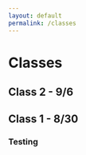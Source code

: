 ```yaml
---
layout: default
permalink: /classes
---
```


# Classes

## Class 2 - 9/6

## Class 1 - 8/30

### Testing